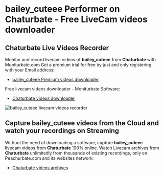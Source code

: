 # bailey_cuteee Performer on Chaturbate - Free LiveCam videos downloader

## Chaturbate Live Videos Recorder

Monitor and record livecam videos of **bailey_cuteee** from **Chaturbate** with Moniturbate.com
Get a premium trial for free by just and only registering with your Email address:
* [bailey_cuteee Premium videos downloader](https://moniturbate.com/request-demo-licence-key.html)

Free livecam videos downloader - Moniturbate Software:
* [Chaturbate videos downloader](https://moniturbate.com/moniturbate-download-software.html)

![bailey_cuteee livecam videos recorder](https://peachurnet.com/templates/moniturbate-software.png)


## Capture bailey_cuteee videos from the Cloud and watch your recordings on Streaming

Without the need of downloading a software, capture **bailey_cuteee** livecam videos from **Chaturbate** 100% online.
Watch Livecam archives from **Chaturbate** unlimitedly from thousands of existing recordings, only on Peachurbate.com and its websites network:
* [Chaturbate videos archives](https://peachurnet.com/)
